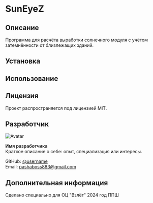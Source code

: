 # SunEyeZ

## Описание
Программа для расчёта выработки солнечного модуля с учётом затемнённости от близлежащих зданий.

## Установка

## Использование

## Лицензия
Проект распространяется под лицензией MIT.

## Разработчик

![Avatar](https://iimg.su/i/rdtrn)

**Имя разработчика**  
Краткое описание о себе: опыт, специализация или интересы.

GitHub: [@username](https://github.com/Pasha883)  
Email: pashaboss883@gmail.com

## Дополнительная информация
Сделано специально для ОЦ "Взлёт"
2024 год ППШ
